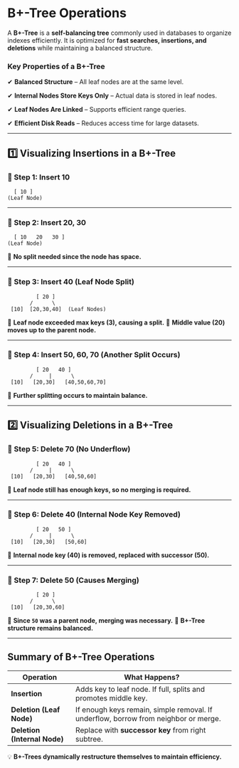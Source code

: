 # **B+-Tree Operations**

A **B+-Tree** is a **self-balancing tree** commonly used in databases to organize indexes efficiently. It is optimized for **fast searches, insertions, and deletions** while maintaining a balanced structure. 

### **Key Properties of a B+-Tree**
✔ **Balanced Structure** – All leaf nodes are at the same level.

✔ **Internal Nodes Store Keys Only** – Actual data is stored in leaf nodes.

✔ **Leaf Nodes Are Linked** – Supports efficient range queries.

✔ **Efficient Disk Reads** – Reduces access time for large datasets.

---

## **1️⃣ Visualizing Insertions in a B+-Tree**

### **📌 Step 1: Insert 10**
```
  [ 10 ]
(Leaf Node)
```


---
### **📌 Step 2: Insert 20, 30**
```
  [ 10   20   30 ]
(Leaf Node)
```



📌 **No split needed since the node has space.**

---
### **📌 Step 3: Insert 40 (Leaf Node Split)**
```
         [ 20 ]
       /      \
 [10]  [20,30,40]  (Leaf Nodes)
```


📌 **Leaf node exceeded max keys (3), causing a split.**
📌 **Middle value (20) moves up to the parent node.**

---
### **📌 Step 4: Insert 50, 60, 70 (Another Split Occurs)**
```
         [ 20   40 ]
       /     |      \
 [10]   [20,30]   [40,50,60,70]
```


📌 **Further splitting occurs to maintain balance.**

---

## **2️⃣ Visualizing Deletions in a B+-Tree**

### **📌 Step 5: Delete 70 (No Underflow)**
```
         [ 20   40 ]
       /     |      \
 [10]   [20,30]   [40,50,60]
```


📌 **Leaf node still has enough keys, so no merging is required.**

---
### **📌 Step 6: Delete 40 (Internal Node Key Removed)**
```
         [ 20   50 ]
       /     |      \
 [10]   [20,30]   [50,60]
```


📌 **Internal node key (40) is removed, replaced with successor (50).**

---
### **📌 Step 7: Delete 50 (Causes Merging)**
```
         [ 20 ]
       /      \
 [10]   [20,30,60]
```


📌 **Since `50` was a parent node, merging was necessary.**
📌 **B+-Tree structure remains balanced.**

---

## **Summary of B+-Tree Operations**
| **Operation** | **What Happens?** |
|--------------|------------------|
| **Insertion** | Adds key to leaf node. If full, splits and promotes middle key. |
| **Deletion (Leaf Node)** | If enough keys remain, simple removal. If underflow, borrow from neighbor or merge. |
| **Deletion (Internal Node)** | Replace with **successor key** from right subtree. |

💡 **B+-Trees dynamically restructure themselves to maintain efficiency.**

